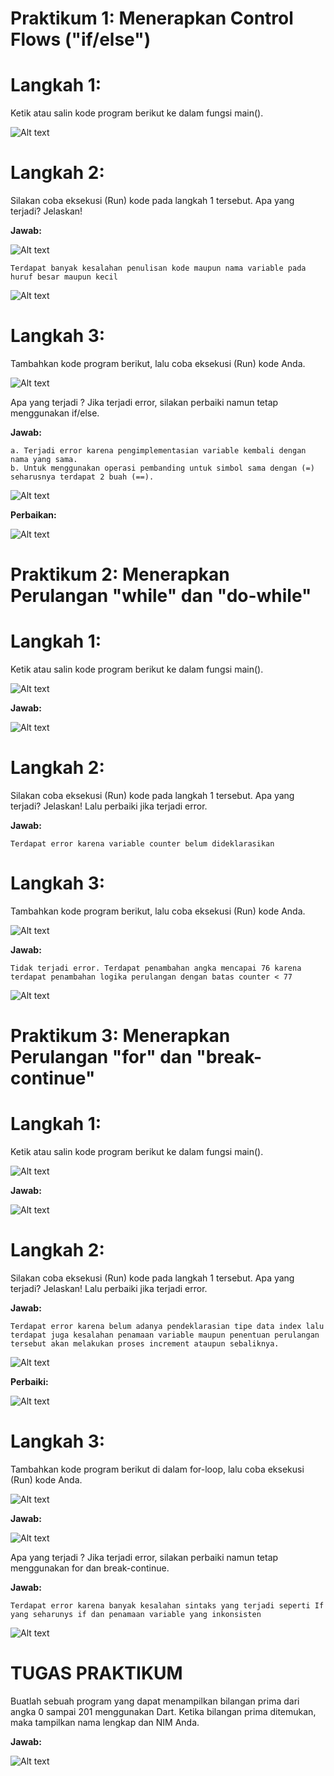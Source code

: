 # Praktikum 1: Menerapkan Control Flows ("if/else")

# Langkah 1:

Ketik atau salin kode program berikut ke dalam fungsi main().

![Alt text](image.png)

# Langkah 2:

Silakan coba eksekusi (Run) kode pada langkah 1 tersebut. Apa yang terjadi? Jelaskan!

<b>Jawab:</b>

![Alt text](image-4.png)

    Terdapat banyak kesalahan penulisan kode maupun nama variable pada huruf besar maupun kecil

![Alt text](image-5.png)

# Langkah 3:

Tambahkan kode program berikut, lalu coba eksekusi (Run) kode Anda.



![Alt text](image-6.png)



Apa yang terjadi ? Jika terjadi error, silakan perbaiki namun tetap menggunakan if/else.

<b>Jawab:</b>

    a. Terjadi error karena pengimplementasian variable kembali dengan nama yang sama.
    b. Untuk menggunakan operasi pembanding untuk simbol sama dengan (=) seharusnya terdapat 2 buah (==).

![Alt text](image-8.png)

<b>Perbaikan:</b>

![Alt text](image-7.png)

# Praktikum 2: Menerapkan Perulangan "while" dan "do-while"

# Langkah 1:

Ketik atau salin kode program berikut ke dalam fungsi main().


![Alt text](image-1.png)


<b>Jawab:</b>

![Alt text](image-2.png)

# Langkah 2:

Silakan coba eksekusi (Run) kode pada langkah 1 tersebut. Apa yang terjadi? Jelaskan! Lalu perbaiki jika terjadi error.

<b>Jawab:</b>

    Terdapat error karena variable counter belum dideklarasikan

# Langkah 3:

Tambahkan kode program berikut, lalu coba eksekusi (Run) kode Anda.


![Alt text](image-3.png)



<b>Jawab:</b>

    Tidak terjadi error. Terdapat penambahan angka mencapai 76 karena terdapat penambahan logika perulangan dengan batas counter < 77

![Alt text](image-9.png)

# Praktikum 3: Menerapkan Perulangan "for" dan "break-continue"

# Langkah 1:

Ketik atau salin kode program berikut ke dalam fungsi main().

![Alt text](image-10.png)

<b>Jawab:</b>

![Alt text](image-13.png)

# Langkah 2:

Silakan coba eksekusi (Run) kode pada langkah 1 tersebut. Apa yang terjadi? Jelaskan! Lalu perbaiki jika terjadi error.

<b>Jawab:</b>

    Terdapat error karena belum adanya pendeklarasian tipe data index lalu terdapat juga kesalahan penamaan variable maupun penentuan perulangan tersebut akan melakukan proses increment ataupun sebaliknya.

![Alt text](image-12.png)

<b> Perbaiki:</b>

![Alt text](image-14.png)

# Langkah 3:

Tambahkan kode program berikut di dalam for-loop, lalu coba eksekusi (Run) kode Anda.

![Alt text](image-11.png)

<b>Jawab:</b>

![Alt text](image-15.png)

Apa yang terjadi ? Jika terjadi error, silakan perbaiki namun tetap menggunakan for dan break-continue.

<b>Jawab:</b>

    Terdapat error karena banyak kesalahan sintaks yang terjadi seperti If yang seharunys if dan penamaan variable yang inkonsisten

![Alt text](image-16.png)

# TUGAS PRAKTIKUM

Buatlah sebuah program yang dapat menampilkan bilangan prima dari angka 0 sampai 201 menggunakan Dart. Ketika bilangan prima ditemukan, maka tampilkan nama lengkap dan NIM Anda.

<b>Jawab:</b>

![Alt text](image-17.png)
